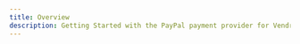 ```yaml
---
title: Overview
description: Getting Started with the PayPal payment provider for Vendr, the eCommerce solution for Umbraco v8+
---
```


<work-in-progress />